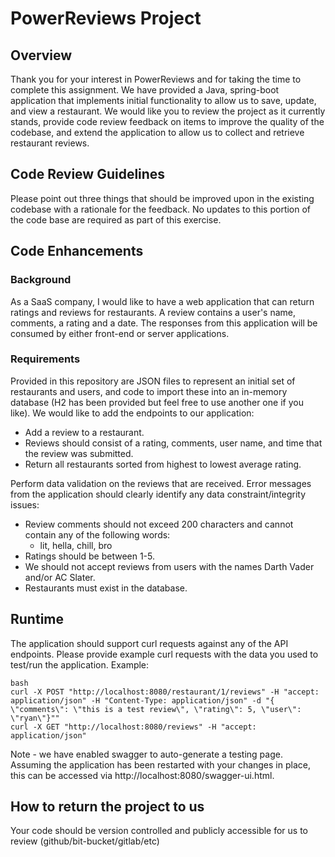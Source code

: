 # PowerReviews Project
## Overview
Thank you for your interest in PowerReviews and for taking the time to complete this assignment.  We have provided a Java, spring-boot application that implements initial functionality to allow us to save, update, and view a restaurant.  We would like you to review the project as it currently stands, provide code review feedback on items to improve the quality of the codebase, and extend the application to allow us to collect and retrieve restaurant reviews.
## Code Review Guidelines
Please point out three things that should be improved upon in the existing codebase with a rationale for the feedback.  No updates to this portion of the code base are required as part of this exercise.
## Code Enhancements
### Background
As a SaaS company, I would like to have a web application that can return ratings and reviews for restaurants. A review contains a user's name, comments, a rating and a date. The responses from this application will be consumed by either front-end or server applications.
### Requirements
Provided in this repository are JSON files to represent an initial set of restaurants and users, and code to import these into an in-memory database (H2 has been provided but feel free to use another one if you like).  We would like to add the endpoints to our application:

   - Add a review to a restaurant.
   - Reviews should consist of a rating, comments, user name, and time that the review was submitted. 
   - Return all restaurants sorted from highest to lowest average rating.

Perform data validation on the reviews that are received. Error messages from the application should clearly identify any data constraint/integrity issues:
 - Review comments should not exceed 200 characters and cannot contain any of the following words:
    - lit, hella, chill, bro
 - Ratings should be between 1-5.
 - We should not accept reviews from users with the names Darth Vader and/or AC Slater.
 - Restaurants must exist in the database.
 
## Runtime
The application should support curl requests against any of the API endpoints. Please provide example curl requests with 
the data you used to test/run the application.
Example:

```
bash
curl -X POST "http://localhost:8080/restaurant/1/reviews" -H "accept: application/json" -H "Content-Type: application/json" -d "{ \"comments\": \"this is a test review\", \"rating\": 5, \"user\": \"ryan\"}""
curl -X GET "http://localhost:8080/reviews" -H "accept: application/json"
```

Note - we have enabled swagger to auto-generate a testing page.  Assuming the application has been restarted with your changes in place, this can be accessed via http://localhost:8080/swagger-ui.html.

## How to return the project to us
Your code should be version controlled and publicly accessible for us to review (github/bit-bucket/gitlab/etc)
